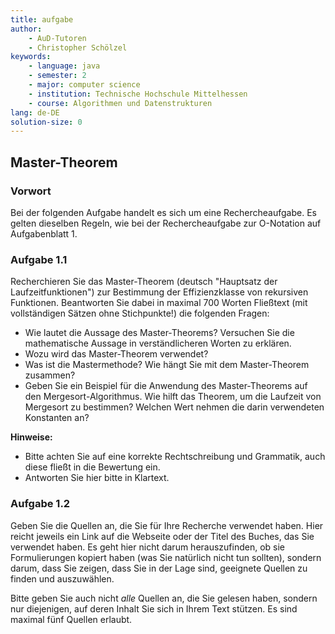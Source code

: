 ```yaml
---
title: aufgabe
author:
    - AuD-Tutoren
    - Christopher Schölzel
keywords:
    - language: java
    - semester: 2
    - major: computer science
    - institution: Technische Hochschule Mittelhessen
    - course: Algorithmen und Datenstrukturen
lang: de-DE
solution-size: 0
---
```


## Master-Theorem

### Vorwort

Bei der folgenden Aufgabe handelt es sich um eine Rechercheaufgabe. Es gelten dieselben Regeln, wie bei der Rechercheaufgabe zur O-Notation auf Aufgabenblatt 1.

### Aufgabe 1.1

Recherchieren Sie das Master-Theorem (deutsch "Hauptsatz der Laufzeitfunktionen") zur Bestimmung der Effizienzklasse von rekursiven Funktionen.
Beantworten Sie dabei in maximal 700 Worten Fließtext (mit vollständigen Sätzen ohne Stichpunkte!) die folgenden Fragen:

* Wie lautet die Aussage des Master-Theorems? Versuchen Sie die mathematische Aussage in verständlicheren Worten zu erklären.
* Wozu wird das Master-Theorem verwendet?
* Was ist die Mastermethode? Wie hängt Sie mit dem Master-Theorem zusammen?
* Geben Sie ein Beispiel für die Anwendung des Master-Theorems auf den Mergesort-Algorithmus. Wie hilft das Theorem, um die Laufzeit von Mergesort zu bestimmen? Welchen Wert nehmen die darin verwendeten Konstanten an?

**Hinweise:**

* Bitte achten Sie auf eine korrekte Rechtschreibung und Grammatik, auch diese fließt in die Bewertung ein.
* Antworten Sie hier bitte in Klartext.

### Aufgabe 1.2

Geben Sie die Quellen an, die Sie für Ihre Recherche verwendet haben. Hier reicht jeweils ein Link auf die Webseite oder der Titel des Buches, das Sie verwendet haben.
Es geht hier nicht darum herauszufinden, ob sie Formulierungen kopiert haben (was Sie natürlich nicht tun sollten), sondern darum, dass Sie zeigen, dass Sie in der Lage sind, geeignete Quellen zu finden und auszuwählen.

Bitte geben Sie auch nicht *alle* Quellen an, die Sie gelesen haben, sondern nur diejenigen, auf deren Inhalt Sie sich in Ihrem Text stützen.
Es sind maximal fünf Quellen erlaubt.